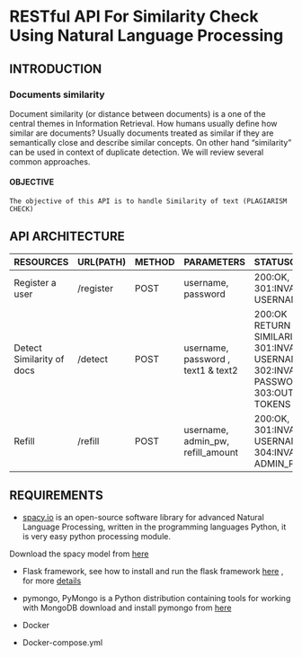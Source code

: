 # RESTful API For Similarity Check Using Natural Language Processing

## INTRODUCTION

### Documents similarity
Document similarity (or distance between documents) is a one of the central themes in Information Retrieval. How humans usually define how similar are documents? Usually documents treated as similar if they are semantically close and describe similar concepts. On other hand “similarity” can be used in context of duplicate detection. We will review several common approaches.


#### OBJECTIVE
`The objective of this API is to handle Similarity of text (PLAGIARISM CHECK) `

## API ARCHITECTURE
|RESOURCES |URL(PATH) |METHOD |PARAMETERS |STATUSCODE|
|----------|-------|--------|--------------|----------|
|Register a user | /register | POST | username, password | 200:OK,  301:INVALID USERNAME |
|Detect Similarity of docs | /detect | POST | username, password , text1 & text2 |200:OK RETURN SIMILARITY ,   301:INVALID USERNAME,    302:INVALID PASSWORD,    303:OUT OF TOKENS
|Refill | /refill | POST | username,  admin_pw,  refill_amount |  200:OK,  301:INVALID USERNAME , 304:INVALID ADMIN_PW


## REQUIREMENTS
- [spacy.io](https://spacy.io/models/en) is  an open-source software library for advanced Natural Language Processing, written in the programming languages Python, it is very easy python processing module. 

Download the spacy model from [here](https://github.com/explosion/spacy-models/releases//tag/en_core_web_sm-2.1.0)

- Flask framework, see how to install and run the flask framework [here](https://github.com/pallets/flask) , for more [details](https://www.fullstackpython.com/flask.html)

- pymongo, PyMongo is a Python distribution containing tools for working with MongoDB download and install pymongo from [here](https://api.mongodb.com/python/current/)

- Docker

- Docker-compose.yml

